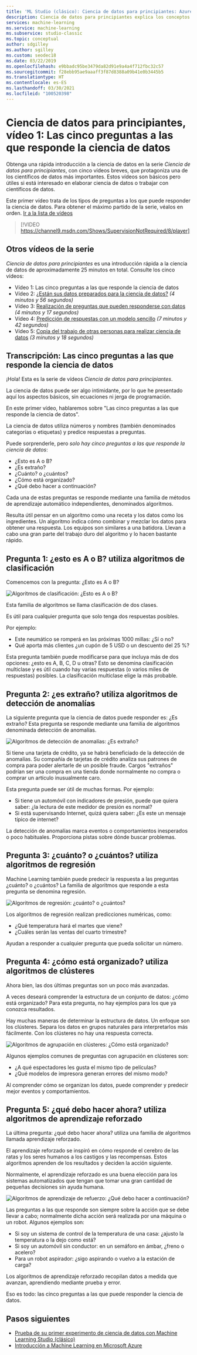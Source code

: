 ```yaml
---
title: 'ML Studio (clásico): Ciencia de datos para principiantes: Azure'
description: Ciencia de datos para principiantes explica los conceptos básicos en 5 vídeos breves, empezando por las 5 preguntas a las que responde la ciencia de datos. De Azure Machine Learning.
services: machine-learning
ms.service: machine-learning
ms.subservice: studio-classic
ms.topic: conceptual
author: sdgilley
ms.author: sgilley
ms.custom: seodec18
ms.date: 03/22/2019
ms.openlocfilehash: e9bbadc95be3479da82d91e9a4a4f712fbc32c57
ms.sourcegitcommit: f28ebb95ae9aaaff3f87d8388a09b41e0b3445b5
ms.translationtype: HT
ms.contentlocale: es-ES
ms.lasthandoff: 03/30/2021
ms.locfileid: "100520398"
---
```

# <a name="data-science-for-beginners-video-1-the-5-questions-data-science-answers"></a>Ciencia de datos para principiantes, vídeo 1: Las cinco preguntas a las que responde la ciencia de datos

Obtenga una rápida introducción a la ciencia de datos en la serie *Ciencia de datos para principiantes*, con cinco vídeos breves, que protagoniza una de los científicos de datos más importantes. Estos vídeos son básicos pero útiles si está interesado en elaborar ciencia de datos o trabajar con científicos de datos.

Este primer vídeo trata de los tipos de preguntas a los que puede responder la ciencia de datos. Para obtener el máximo partido de la serie, véalos en orden. [Ir a la lista de vídeos](#other-videos-in-this-series)
<br>

> [!VIDEO https://channel9.msdn.com/Shows/SupervisionNotRequired/8/player]
>
>

## <a name="other-videos-in-this-series"></a>Otros vídeos de la serie
*Ciencia de datos para principiantes* es una introducción rápida a la ciencia de datos de aproximadamente 25 minutos en total. Consulte los cinco vídeos:

* Vídeo 1: Las cinco preguntas a las que responde la ciencia de datos
* Vídeo 2: [¿Están sus datos preparados para la ciencia de datos?](data-science-for-beginners-is-your-data-ready-for-data-science.md) *(4 minutos y 56 segundos)*
* Vídeo 3: [Realización de preguntas que pueden responderse con datos](data-science-for-beginners-ask-a-question-you-can-answer-with-data.md) *(4 minutos y 17 segundos)*
* Vídeo 4: [Predicción de respuestas con un modelo sencillo](data-science-for-beginners-predict-an-answer-with-a-simple-model.md) *(7 minutos y 42 segundos)*
* Vídeo 5: [Copia del trabajo de otras personas para realizar ciencia de datos](data-science-for-beginners-copy-other-peoples-work-to-do-data-science.md) *(3 minutos y 18 segundos)*

## <a name="transcript-the-5-questions-data-science-answers"></a>Transcripción: Las cinco preguntas a las que responde la ciencia de datos
¡Hola! Esta es la serie de vídeos *Ciencia de datos para principiantes*.

La ciencia de datos puede ser algo intimidante, por lo que he presentado aquí los aspectos básicos, sin ecuaciones ni jerga de programación.

En este primer vídeo, hablaremos sobre "Las cinco preguntas a las que responde la ciencia de datos".

La ciencia de datos utiliza números y nombres (también denominados categorías o etiquetas) y predice respuestas a preguntas.

Puede sorprenderle, pero *solo hay cinco preguntas a las que responde la ciencia de datos*:

* ¿Esto es A o B?
* ¿Es extraño?
* ¿Cuánto? o ¿cuántos?
* ¿Cómo está organizado?
* ¿Qué debo hacer a continuación?

Cada una de estas preguntas se responde mediante una familia de métodos de aprendizaje automático independientes, denominados algoritmos.

Resulta útil pensar en un algoritmo como una receta y los datos como los ingredientes. Un algoritmo indica cómo combinar y mezclar los datos para obtener una respuesta. Los equipos son similares a una batidora. Llevan a cabo una gran parte del trabajo duro del algoritmo y lo hacen bastante rápido.

## <a name="question-1-is-this-a-or-b-uses-classification-algorithms"></a>Pregunta 1: ¿esto es A o B? utiliza algoritmos de clasificación
Comencemos con la pregunta: ¿Esto es A o B?

![Algoritmos de clasificación: ¿Esto es A o B?](./media/data-science-for-beginners-the-5-questions-data-science-answers/classification-algorithms.png)

Esta familia de algoritmos se llama clasificación de dos clases.

Es útil para cualquier pregunta que solo tenga dos respuestas posibles.

Por ejemplo:

* Este neumático se romperá en las próximas 1000 millas: ¿Sí o no?
* Qué aporta más clientes ¿un cupón de 5 USD o un descuento del 25 %?

Esta pregunta también puede modificarse para que incluya más de dos opciones: ¿esto es A, B, C, D u otras?  Esto se denomina clasificación multiclase y es útil cuando hay varias respuestas (o varios miles de respuestas) posibles. La clasificación multiclase elige la más probable.

## <a name="question-2-is-this-weird-uses-anomaly-detection-algorithms"></a>Pregunta 2: ¿es extraño? utiliza algoritmos de detección de anomalías
La siguiente pregunta que la ciencia de datos puede responder es: ¿Es extraño? Esta pregunta se responde mediante una familia de algoritmos denominada detección de anomalías.

![Algoritmos de detección de anomalías: ¿Es extraño?](./media/data-science-for-beginners-the-5-questions-data-science-answers/anomaly-detection-algorithms.png)

Si tiene una tarjeta de crédito, ya se habrá beneficiado de la detección de anomalías. Su compañía de tarjetas de crédito analiza sus patrones de compra para poder alertarle de un posible fraude. Cargos "extraños" podrían ser una compra en una tienda donde normalmente no compra o comprar un artículo inusualmente caro.

Esta pregunta puede ser útil de muchas formas. Por ejemplo:

* Si tiene un automóvil con indicadores de presión, puede que quiera saber: ¿la lectura de este medidor de presión es normal?
* Si está supervisando Internet, quizá quiera saber: ¿Es este un mensaje típico de internet?

La detección de anomalías marca eventos o comportamientos inesperados o poco habituales. Proporciona pistas sobre dónde buscar problemas.

## <a name="question-3-how-much-or-how-many-uses-regression-algorithms"></a>Pregunta 3: ¿cuánto? o ¿cuántos? utiliza algoritmos de regresión
Machine Learning también puede predecir la respuesta a las preguntas ¿cuánto? o ¿cuántos? La familia de algoritmos que responde a esta pregunta se denomina regresión.

![Algoritmos de regresión: ¿cuánto? o ¿cuántos?](./media/data-science-for-beginners-the-5-questions-data-science-answers/regression-algorithms.png)

Los algoritmos de regresión realizan predicciones numéricas, como:

* ¿Qué temperatura hará el martes que viene?  
* ¿Cuáles serán las ventas del cuarto trimestre?

Ayudan a responder a cualquier pregunta que pueda solicitar un número.

## <a name="question-4-how-is-this-organized-uses-clustering-algorithms"></a>Pregunta 4: ¿cómo está organizado? utiliza algoritmos de clústeres
Ahora bien, las dos últimas preguntas son un poco más avanzadas.

A veces deseará comprender la estructura de un conjunto de datos: ¿cómo está organizado? Para esta pregunta, no hay ejemplos para los que ya conozca resultados.

Hay muchas maneras de determinar la estructura de datos. Un enfoque son los clústeres. Separa los datos en grupos naturales para interpretarlos más fácilmente. Con los clústeres no hay una respuesta correcta.

![Algoritmos de agrupación en clústeres: ¿Cómo está organizado?](./media/data-science-for-beginners-the-5-questions-data-science-answers/clustering-algorithms.png)

Algunos ejemplos comunes de preguntas con agrupación en clústeres son:

* ¿A qué espectadores les gusta el mismo tipo de películas?
* ¿Qué modelos de impresora generan errores del mismo modo?

Al comprender cómo se organizan los datos, puede comprender y predecir mejor eventos y comportamientos.  

## <a name="question-5-what-should-i-do-now-uses-reinforcement-learning-algorithms"></a>Pregunta 5: ¿qué debo hacer ahora? utiliza algoritmos de aprendizaje reforzado
La última pregunta: ¿qué debo hacer ahora? utiliza una familia de algoritmos llamada aprendizaje reforzado.

El aprendizaje reforzado se inspiró en cómo responde el cerebro de las ratas y los seres humanos a los castigos y las recompensas. Estos algoritmos aprenden de los resultados y deciden la acción siguiente.

Normalmente, el aprendizaje reforzado es una buena elección para los sistemas automatizados que tengan que tomar una gran cantidad de pequeñas decisiones sin ayuda humana.

![Algoritmos de aprendizaje de refuerzo: ¿Qué debo hacer a continuación?](./media/data-science-for-beginners-the-5-questions-data-science-answers/reinforcement-learning-algorithms.png)

Las preguntas a las que responde son siempre sobre la acción que se debe llevar a cabo; normalmente dicha acción será realizada por una máquina o un robot. Algunos ejemplos son:

* Si soy un sistema de control de la temperatura de una casa: ¿ajusto la temperatura o la dejo como está?  
* Si soy un automóvil sin conductor: en un semáforo en ámbar, ¿freno o acelero?  
* Para un robot aspirador: ¿sigo aspirando o vuelvo a la estación de carga?

Los algoritmos de aprendizaje reforzado recopilan datos a medida que avanzan, aprendiendo mediante prueba y error.

Eso es todo: las cinco preguntas a las que puede responder la ciencia de datos.

## <a name="next-steps"></a>Pasos siguientes
* [Prueba de su primer experimento de ciencia de datos con Machine Learning Studio (clásico)](create-experiment.md)
* [Introducción a Machine Learning en Microsoft Azure](../overview-what-is-azure-ml.md)